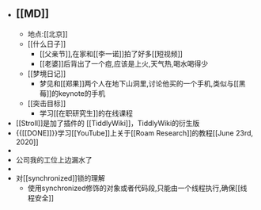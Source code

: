 - ## [[MD]]
    - 地点:[[北京]]
    - [[什么日子]]
        - [[父亲节]],在家和[[李一诺]]拍了好多[[短视频]]
        - [[老婆]]后背出了一个痘,应该是上火,天气热,喝水喝得少
    - [[梦境日记]]
        - 梦见和[[郑果]]两个人在地下山洞里,讨论他买的一个手机,类似与[[黑莓]]的keynote的手机
    - [[突击目标]]
        - 学习[[在职研究生]]的在线课程
- [[Stroll]]是加了插件的 [[TiddlyWiki]]，TiddlyWiki的衍生版
- {{[[DONE]]}}学习[[YouTube]]上关于[[Roam Research]]的教程[[June 23rd, 2020]]
- 
- 公司我的工位上边漏水了
- 
- 对[[synchronized]]锁的理解
    - 使用synchronized修饰的对象或者代码段,只能由一个线程执行,确保[[线程安全]]
